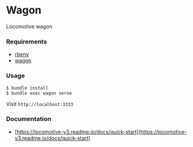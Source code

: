 # Wagon

Locomotive wagon

### Requirements

- [rbenv](https://github.com/rbenv/rbenv)
- [wagon](https://github.com/locomotivecms/wagon)

### Usage

    $ bundle install
    $ bundle exec wagon serve

Visit `http://localhost:3333`

### Documentation

- [https://locomotive-v3.readme.io/docs/quick-start](https://locomotive-v3.readme.io/docs/quick-start)
